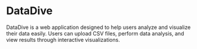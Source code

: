 # DataDive
DataDive is a web application designed to help users analyze and visualize their data easily. Users can upload CSV files, perform data analysis, and view results through interactive visualizations.
